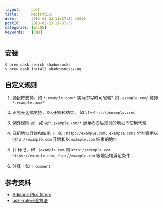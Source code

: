 ```yaml
---
layout:     post
title:      Mac科学上网
date:       2018-03-23 11:37:37 +0800
postId:     2018-03-23-11-37-37
categories: [macOS]
keywords:   [网络]
---
```


## 安装

```
$ brew cask search shadowsocks
$ brew cask install shadowsocksx-ng
```

## 自定义规则

1. 通配符支持，如 `*.example.com/*` 实际书写时可省略* 如 `.example.com/` 意即 `*.example.com/*`

2. 正则表达式支持，以`\`开始和结束， 如 `\[\w]+:\/\/example.com\`

3. 例外规则 `@@`，如 `@@*.example.com/*` 满足@@后规则的地址不使用代理

4. 匹配地址开始和结尾 `|`，如 `|http://example.com`、`example.com|` 分别表示以 `http://example.com` 开始和以 `example.com` 结束的地址

5. `||` 标记，如 `||example.com` 则 `http://example.com`、`https://example.com`、`ftp://example.com` 等地址均满足条件

6. 注释 `!` 如 `! Comment`

## 参考资料

* [Adblock Plus filters](https://adblockplus.org/en/filter-cheatsheet)
* [user-rule设置方法](https://www.duoluodeyu.com/1337.html)
